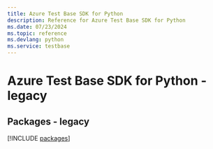 ```yaml
---
title: Azure Test Base SDK for Python
description: Reference for Azure Test Base SDK for Python
ms.date: 07/23/2024
ms.topic: reference
ms.devlang: python
ms.service: testbase
---
```

# Azure Test Base SDK for Python - legacy
## Packages - legacy
[!INCLUDE [packages](test-base-index.md)]
